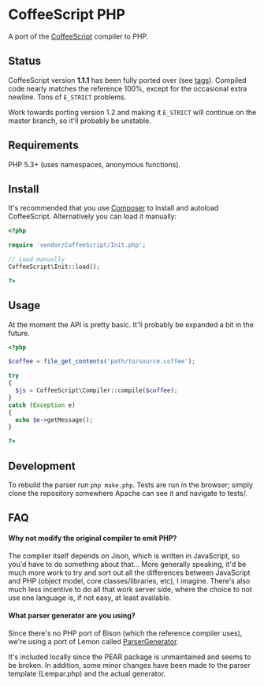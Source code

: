 # CoffeeScript PHP

A port of the [CoffeeScript](http://jashkenas.github.com/coffee-script/)
compiler to PHP.

## Status

CoffeeScript version **1.1.1** has been fully ported over (see
[tags](http://github.com/alxlit/coffeescript-php/tags)). Compiled code nearly
matches the reference 100%, except for the occasional extra newline. Tons of
`E_STRICT` problems.

Work towards porting version 1.2 and making it `E_STRICT` will continue on the
master branch, so it'll probably be unstable.

## Requirements

PHP 5.3+ (uses namespaces, anonymous functions).

## Install

It's recommended that you use [Composer](http://getcomposer.org) to install
and autoload CoffeeScript. Alternatively you can load it manually:


```php
<?php

require 'vendor/CoffeeScript/Init.php';

// Load manually
CoffeeScript\Init::load();

?>
```

## Usage

At the moment the API is pretty basic. It'll probably be expanded a bit in the
future.

```php
<?php

$coffee = file_get_contents('path/to/source.coffee');

try
{
  $js = CoffeeScript\Compiler::compile($coffee);
}
catch (Exception e)
{
  echo $e->getMessage();
}

?>
```

## Development

To rebuild the parser run `php make.php`. Tests are run in the browser; simply
clone the repository somewhere Apache can see it and navigate to tests/.

## FAQ

#### Why not modify the original compiler to emit PHP?

The compiler itself depends on Jison, which is written in JavaScript, so you'd
have to do something about that... More generally speaking, it'd be much more
work to try and sort out all the differences between JavaScript and PHP (object
model, core classes/libraries, etc), I imagine. There's also much less incentive
to do all that work server side, where the choice to not use one language is,
if not easy, at least available.

#### What parser generator are you using?

Since there's no PHP port of Bison (which the reference compiler uses), we're
using a port of Lemon called [ParserGenerator](http://pear.php.net/package/PHP_ParserGenerator).

It's included locally since the PEAR package is unmaintained and seems to be
broken. In addition, some minor changes have been made to the parser template 
(Lempar.php) and the actual generator.

